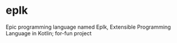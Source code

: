 # eplk
Epic programming language named Eplk, Extensible Programming Language in Kotlin; for-fun project
